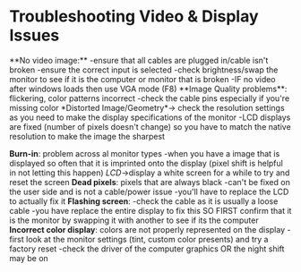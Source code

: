 <h1>Troubleshooting Video & Display Issues</h1>
**No video image:**
	-ensure that all cables are plugged in/cable isn't broken
	-ensure the correct input is selected
	-check brightness/swap the monitor to see if it is the computer or monitor that is broken
	-IF no video after windows loads then use VGA mode (F8)
**Image Quality problems**: flickering, color patterns incorrect
	-check the cable pins especially if you're missing color
	*Distorted Image/Geometry*-> check the resolution settings as you need to make the display specifications of the monitor
-LCD displays are fixed (number of pixels doesn't change) so you have to match the native resolution to make the image the sharpest 

**Burn-in**: problem across al monitor types
	-when you have a image that is displayed so often that it is imprinted onto the display (pixel shift is helpful in not letting this happen)
	*LCD*->display a white screen for a while to try and reset the screen
**Dead pixels**: pixels that are always black
	-can't be fixed on the user side and is not a cable/power issue
	-you'll have to replace the LCD to actually fix it
**Flashing screen**: 
	-check the cable as it is usually a loose cable
	-you have replace the entire display to fix this SO FIRST confirm that it is the monitor by swapping it with another to see if its the computer
**Incorrect color display**: colors are not properly represented on the display
	-first look at the monitor settings (tint, custom color presents) and try a factory reset 
	-check the driver of the computer graphics OR the night shift may be on
